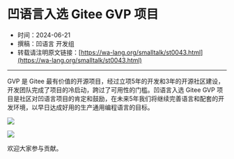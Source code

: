 # 凹语言入选 Gitee GVP 项目

- 时间：2024-06-21
- 撰稿：凹语言 开发组
- 转载请注明原文链接：[https://wa-lang.org/smalltalk/st0043.html](https://wa-lang.org/smalltalk/st0043.html)

---

GVP 是 Gitee 最有价值的开源项目，经过立项5年的开发和3年的开源社区建设，开发团队完成了项目的冷启动，跨过了可用性的门槛。凹语言入选 Gitee GVP 项目是社区对凹语言项目的肯定和鼓励，在未来5年我们将继续完善语言和配套的开发环境，以早日达成好用的生产通用编程语言的目标。

![](/st0043-01.jpg)

![](/st0043-02.jpg)

欢迎大家参与贡献。
